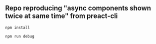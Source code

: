 ## Repo reproducing "async components shown twice at same time" from preact-cli

`npm install`

`npm run debug`
